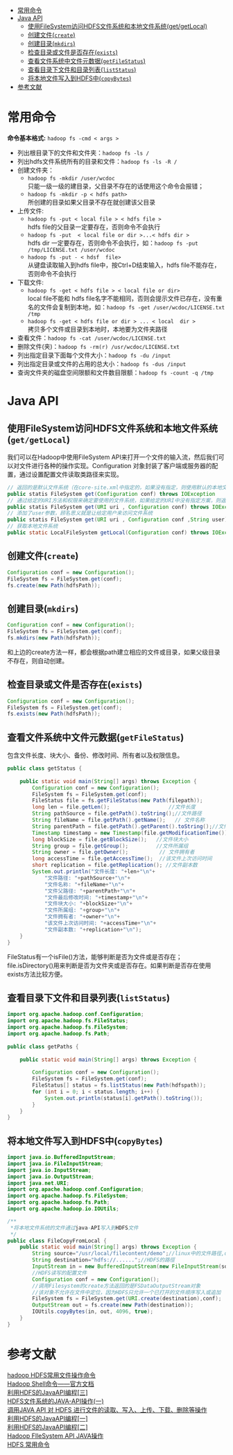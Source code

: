 <!-- GFM-TOC -->
* [常用命令](#常用命令)
* [Java API](#Java-API)
    * [使用FileSystem访问HDFS文件系统和本地文件系统(get/getLocal)](#使用filesystem访问hdfs文件系统和本地文件系统getgetlocal)
    * [创建文件(`create`)](#创建文件create)
    * [创建目录(`mkdirs`)](#创建目录mkdirs)
    * [检查目录或文件是否存在(`exists`)](#检查目录或文件是否存在exists)
    * [查看文件系统中文件元数据(`getFileStatus`)](#查看文件系统中文件元数据getFileStatus)
    * [查看目录下文件和目录列表(`listStatus`)](#查看目录下文件和目录列表listStatus)
    * [将本地文件写入到HDFS中(`copyBytes`)](#将本地文件写入到HDFS中copyBytes)
* [参考文献](#参考文献)
<!-- GFM-TOC -->

# 常用命令
**命令基本格式:** `hadoop fs -cmd < args >`
- 列出根目录下的文件和文件夹：`hadoop fs -ls /`
- 列出hdfs文件系统所有的目录和文件：`hadoop fs -ls -R /
`
- 创建文件夹：
    - `hadoop fs -mkdir /user/wcdoc`   
    只能一级一级的建目录，父目录不存在的话使用这个命令会报错；
    - `hadoop fs -mkdir -p < hdfs path> `   
    所创建的目录如果父目录不存在就创建该父目录
- 上传文件:
    - `hadoop fs -put < local file > < hdfs file >`    
    hdfs file的父目录一定要存在，否则命令不会执行
    - `hadoop fs -put  < local file or dir >...< hdfs dir >`    
    hdfs dir 一定要存在，否则命令不会执行，如：`hadoop fs -put /tmp/LICENSE.txt /user/wcdoc`
    - `hadoop fs -put - < hdsf  file>`   
    从键盘读取输入到hdfs file中，按Ctrl+D结束输入，hdfs file不能存在，否则命令不会执行
- 下载文件: 
    - `hadoop fs -get < hdfs file > < local file or dir>`   
    local file不能和 hdfs file名字不能相同，否则会提示文件已存在，没有重名的文件会复制到本地，如：`hadoop fs -get /user/wcdoc/LICENSE.txt /tmp`
    - `hadoop fs -get < hdfs file or dir > ... < local  dir >`   
    拷贝多个文件或目录到本地时，本地要为文件夹路径
- 查看文件：`hadoop fs -cat /user/wcdoc/LICENSE.txt`
- 删除文件(夹)：`hadoop fs -rm(r) /usr/wcdoc/LICENSE.txt`
- 列出指定目录下面每个文件大小：`hadoop fs -du /input`
- 列出指定目录或文件的占用的总大小：`hadoop fs -dus /input`
- 查询文件夹的磁盘空间限额和文件数目限额：`hadoop fs -count -q /tmp`


# Java API
## 使用FileSystem访问HDFS文件系统和本地文件系统(`get/getLocal`)
我们可以在Hadoop中使用FileSystem API来打开一个文件的输入流，然后我们可以对文件进行各种的操作实现。Configuration 对象封装了客户端或服务器的配置，通过设置配置文件读取类路径来实现。
```java
// 返回的是默认文件系统（在core-site.xml中指定的，如果没有指定，则使用默认的本地文件系统）。 
public statis FileSystem get(Configuration conf) throws IOException
// 通过给定的URI方法和权限来确定要使用的文件系统，如果给定的URI中没有指定方案，则返回默认的文件系统。
public statis FileSystem get(URI uri , Configuration conf) throws IOException
// 添加了user参数，顾名思义就是让给定用户来访问文件系统
public statis FileSystem get(URI uri , Configuration conf ,String user) throws IOException
// 获取本地文件系统
public static LocalFileSystem getLocal(Configuration conf) throws IOException
```

## 创建文件(`create`)

```java
Configuration conf = new Configuration();
FileSystem fs = FileSystem.get(conf);
fs.create(new Path(hdfsPath));
```

## 创建目录(`mkdirs`)

```java
Configuration conf = new Configuration();
FileSystem fs = FileSystem.get(conf);
fs.mkdirs(new Path(hdfsPath));
```

和上边的create方法一样，都会根据path建立相应的文件或目录，如果父级目录不存在，则自动创建。   

## 检查目录或文件是否存在(`exists`)

```java
Configuration conf = new Configuration();
FileSystem fs = FileSystem.get(conf);
fs.exists(new Path(hdfsPath));
```

## 查看文件系统中文件元数据(`getFileStatus`)
包含文件长度、块大小、备份、修改时间、所有者以及权限信息。

```java
public class getStatus {
 
	public static void main(String[] args) throws Exception {
		Configuration conf = new Configuration();
		FileSystem fs = FileSystem.get(conf);
		FileStatus file = fs.getFileStatus(new Path(filepath));
		long len = file.getLen();                   //文件长度
		String pathSource = file.getPath().toString();//文件路径
		String fileName = file.getPath().getName();   // 文件名称
		String parentPath = file.getPath().getParent().toString();//文件父路径
		Timestamp timestamp = new Timestamp(file.getModificationTime());//文件最后修改时间
		long blockSize = file.getBlockSize();   //文件块大小
		String group = file.getGroup();         //文件所属组
		String owner = file.getOwner();          // 文件拥有者
		long accessTime = file.getAccessTime();  //该文件上次访问时间
		short replication = file.getReplication(); //文件副本数
		System.out.println("文件长度: "+len+"\n"+ 
		    "文件路径: "+pathSource+"\n"+
		    "文件名称: "+fileName+"\n"+
		    "文件父路径: "+parentPath+"\n"+
		    "文件最后修改时间: "+timestamp+"\n"+
		    "文件块大小: "+blockSize+"\n"+
		    "文件所属组: "+group+"\n"+
		    "文件拥有者: "+owner+"\n"+
		    "该文件上次访问时间: "+accessTime+"\n"+
		    "文件副本数: "+replication+"\n");
	}
}
```

FileStatus有一个isFile()方法，能够判断是否为文件或是否存在；file.isDirectory()用来判断是否为文件夹或是否存在。如果判断是否存在使用exists方法比较方便。

## 查看目录下文件和目录列表(`listStatus`)

```java
import org.apache.hadoop.conf.Configuration;
import org.apache.hadoop.fs.FileStatus;
import org.apache.hadoop.fs.FileSystem;
import org.apache.hadoop.fs.Path;
 
public class getPaths {
 
	public static void main(String[] args) throws Exception {
 
		Configuration conf = new Configuration();
		FileSystem fs = FileSystem.get(conf);
		FileStatus[] status = fs.listStatus(new Path(hdfspath));
		for (int i = 0; i < status.length; i++) {
		    System.out.println(status[i].getPath().toString());
		}
	}
}
```

## 将本地文件写入到HDFS中(`copyBytes`)

```java
import java.io.BufferedInputStream;
import java.io.FileInputStream;
import java.io.InputStream;
import java.io.OutputStream;
import java.net.URI;
import org.apache.hadoop.conf.Configuration;
import org.apache.hadoop.fs.FileSystem;
import org.apache.hadoop.fs.Path;
import org.apache.hadoop.io.IOUtils;

/**
 *将本地文件系统的文件通过java-API写入到HDFS文件
 */
public class FileCopyFromLocal {
    public static void main(String[] args) throws Exception {
        String source="/usr/local/filecontent/demo";//linux中的文件路徑,demo存在一定数据
        String destination="hdfs://......";//HDFS的路徑
        InputStream in = new BufferedInputStream(new FileInputStream(source));
        //HDFS读写的配置文件
        Configuration conf = new Configuration();
        //调用Filesystem的create方法返回的是FSDataOutputStream对象
        //该对象不允许在文件中定位，因为HDFS只允许一个已打开的文件顺序写入或追加
        FileSystem fs = FileSystem.get(URI.create(destination),conf);
        OutputStream out = fs.create(new Path(destination));
        IOUtils.copyBytes(in, out, 4096, true);
    }
}
```


# 参考文献
[hadoop HDFS常用文件操作命令](https://segmentfault.com/a/1190000002672666#articleHeader6)       
[Hadoop Shell命令——官方文档](https://hadoop.apache.org/docs/r1.0.4/cn/hdfs_shell.html)    
[利用HDFS的JavaAPI编程[三]](http://blog.pureisle.net/archives/1806.html)   
[HDFS文件系统的JAVA-API操作(一)](http://www.cnblogs.com/jackchen-Net/p/6588662.html)    
[调用JAVA API 对 HDFS 进行文件的读取、写入、上传、下载、删除等操作](https://blog.csdn.net/DF_XIAO/article/details/50601727)   
[利用HDFS的JavaAPI编程[一]](http://blog.pureisle.net/archives/1701.html)    
[利用HDFS的JavaAPI编程[二]](http://blog.pureisle.net/archives/1794.html)   
[Hadoop FIleSystem API JAVA操作](https://blog.csdn.net/Leafage_M/article/details/75041335)    
[HDFS 常用命令](http://blog.sanyuehua.net/2017/11/01/Hadoop-HDFS/)